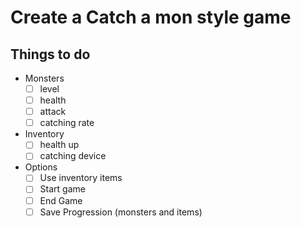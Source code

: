 # **Create a Catch a mon style game**

## Things to do
- Monsters 
  - [ ] level
  - [ ] health
  - [ ] attack
  - [ ] catching rate
- Inventory 
  - [ ] health up  
  - [ ] catching device
- Options
  - [ ] Use inventory items
  - [ ] Start game
  - [ ] End Game
  - [ ] Save Progression (monsters and items)